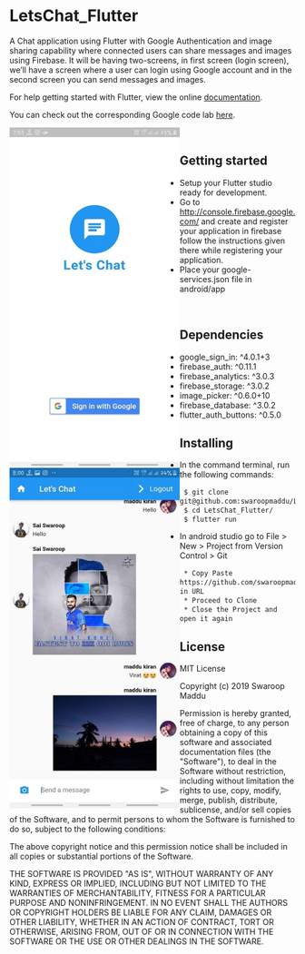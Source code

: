 

# LetsChat_Flutter
 A Chat application using Flutter with Google Authentication and image sharing capability where connected users can share messages and images using Firebase. It will be having two-screens, in first screen (login screen), we’ll have a screen where a user can login using Google account and in the second screen you can send messages and images.
 
 For help getting started with Flutter, view the online <a href="https://flutter.dev/">documentation</a>.

 You can check out the corresponding Google code lab <a href="https://codelabs.developers.google.com/codelabs/flutter/index.html#8">here</a>.
<p align="center">
   <img align="left" src="images/login.jpg" height="600" width="300"/>
  &nbsp;&nbsp;&nbsp;&nbsp;&nbsp;&nbsp;&nbsp;&nbsp;&nbsp;&nbsp;&nbsp;&nbsp;
 <img align="left" src="images/chatscreen.jpg" height="600" width="300" />
 
 </p>



## Getting started
 * Setup your Flutter studio ready for development.
 * Go to http://console.firebase.google.com/ and create and register your application in firebase follow the instructions given there while registering your application.
 * Place your google-services.json file in android/app 
 
 </br>
 
## Dependencies

  * google_sign_in: ^4.0.1+3
  * firebase_auth: ^0.11.1
  * firebase_analytics: ^3.0.3
  * firebase_storage: ^3.0.2
  * image_picker: ^0.6.0+10
  * firebase_database: ^3.0.2
  * flutter_auth_buttons: ^0.5.0
 
## Installing
  * In the command terminal, run the following commands:
    ```  
     $ git clone git@github.com:swaroopmaddu/LetsChat_Flutter
     $ cd LetsChat_Flutter/
     $ flutter run
    ```
  * In android studio go to File > New > Project from Version Control > Git
  
      ```
       * Copy Paste https://github.com/swaroopmaddu/LetsChat_Flutter/ in URL
       * Proceed to Clone
       * Close the Project and open it again
      ```
## License

MIT License

Copyright (c) 2019 Swaroop Maddu

Permission is hereby granted, free of charge, to any person obtaining a copy of this software and associated documentation files (the "Software"), to deal in the Software without restriction, including without limitation the rights to use, copy, modify, merge, publish, distribute, sublicense, and/or sell copies of the Software, and to permit persons to whom the Software is furnished to do so, subject to the following conditions:

The above copyright notice and this permission notice shall be included in all copies or substantial portions of the Software.

THE SOFTWARE IS PROVIDED "AS IS", WITHOUT WARRANTY OF ANY KIND, EXPRESS OR IMPLIED, INCLUDING BUT NOT LIMITED TO THE WARRANTIES OF MERCHANTABILITY, FITNESS FOR A PARTICULAR PURPOSE AND NONINFRINGEMENT. IN NO EVENT SHALL THE AUTHORS OR COPYRIGHT HOLDERS BE LIABLE FOR ANY CLAIM, DAMAGES OR OTHER LIABILITY, WHETHER IN AN ACTION OF CONTRACT, TORT OR OTHERWISE, ARISING FROM, OUT OF OR IN CONNECTION WITH THE SOFTWARE OR THE USE OR OTHER DEALINGS IN THE SOFTWARE.
